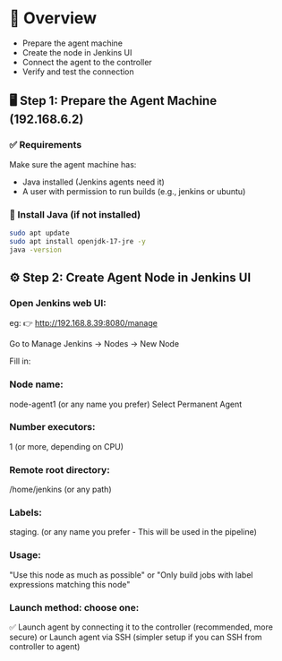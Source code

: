 # 🧭 Overview

* Prepare the agent machine
* Create the node in Jenkins UI
* Connect the agent to the controller
* Verify and test the connection

## 🖥️ Step 1: Prepare the Agent Machine (192.168.6.2)
### ✅ Requirements

Make sure the agent machine has:

* Java installed (Jenkins agents need it)
* A user with permission to run builds (e.g., jenkins or ubuntu)

### 🧩 Install Java (if not installed)
```sh
sudo apt update
sudo apt install openjdk-17-jre -y
java -version
```

## ⚙️ Step 2: Create Agent Node in Jenkins UI

### Open Jenkins web UI:
eg: 👉 http://192.168.8.39:8080/manage

Go to Manage Jenkins → Nodes → New Node

Fill in:
### Node name:
node-agent1 (or any name you prefer)
Select Permanent Agent

### Number executors:
1 (or more, depending on CPU)

### Remote root directory:
/home/jenkins (or any path)

### Labels:
staging. (or any name you prefer - This will be used in the pipeline)

### Usage:
"Use this node as much as possible" or "Only build jobs with label expressions matching this node"

### Launch method: choose one:

✅ Launch agent by connecting it to the controller (recommended, more secure)
or Launch agent via SSH (simpler setup if you can SSH from controller to agent)
